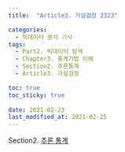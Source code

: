 ```yaml
---
title:  "Article3. 가설검정 2323"

categories:
  - 빅데이터 분석 기사
tags: 
  - Part2. 빅데이터 탐색
  - Chapter3. 통계기법 이해
  - Section2. 추론통계
  - Article3. 가설검정

toc: true
toc_sticky: true
 
date: 2021-02-23
last_modified_at: 2021-02-25
---
```


Section2. [추론 통계]()
